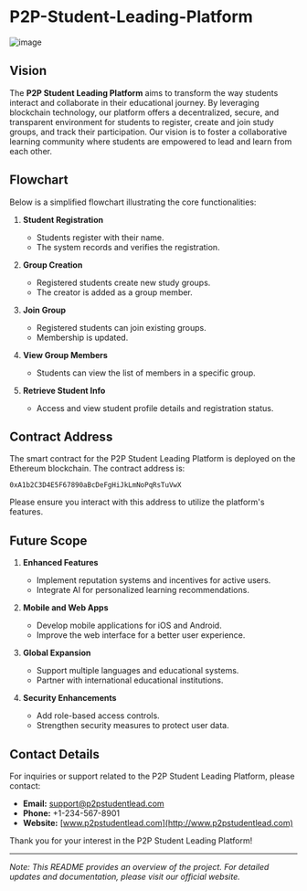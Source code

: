 # P2P-Student-Leading-Platform
![image](https://github.com/user-attachments/assets/99a36736-b900-41bd-9e68-96df3718637a)


## Vision

The **P2P Student Leading Platform** aims to transform the way students interact and collaborate in their educational journey. By leveraging blockchain technology, our platform offers a decentralized, secure, and transparent environment for students to register, create and join study groups, and track their participation. Our vision is to foster a collaborative learning community where students are empowered to lead and learn from each other.

## Flowchart

Below is a simplified flowchart illustrating the core functionalities:

1. **Student Registration**
   - Students register with their name.
   - The system records and verifies the registration.

2. **Group Creation**
   - Registered students create new study groups.
   - The creator is added as a group member.

3. **Join Group**
   - Registered students can join existing groups.
   - Membership is updated.

4. **View Group Members**
   - Students can view the list of members in a specific group.

5. **Retrieve Student Info**
   - Access and view student profile details and registration status.

## Contract Address

The smart contract for the P2P Student Leading Platform is deployed on the Ethereum blockchain. The contract address is:

```
0xA1b2C3D4E5F67890aBcDeFgHiJkLmNoPqRsTuVwX
```

Please ensure you interact with this address to utilize the platform's features.

## Future Scope

1. **Enhanced Features**
   - Implement reputation systems and incentives for active users.
   - Integrate AI for personalized learning recommendations.

2. **Mobile and Web Apps**
   - Develop mobile applications for iOS and Android.
   - Improve the web interface for a better user experience.

3. **Global Expansion**
   - Support multiple languages and educational systems.
   - Partner with international educational institutions.

4. **Security Enhancements**
   - Add role-based access controls.
   - Strengthen security measures to protect user data.

## Contact Details

For inquiries or support related to the P2P Student Leading Platform, please contact:

- **Email:** support@p2pstudentlead.com
- **Phone:** +1-234-567-8901
- **Website:** [www.p2pstudentlead.com](http://www.p2pstudentlead.com)

Thank you for your interest in the P2P Student Leading Platform!

---

*Note: This README provides an overview of the project. For detailed updates and documentation, please visit our official website.*
